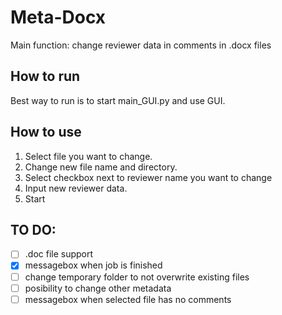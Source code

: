 # Meta-Docx
Main function: change reviewer data in comments in .docx files

## How to run
Best way to run is to start main_GUI.py and use GUI.

## How to use
1. Select file you want to change.
2. Change new file name and directory.
3. Select checkbox next to reviewer name you want to change
4. Input new reviewer data.
5. Start

## TO DO:
- [ ] .doc file support
- [X] messagebox when job is finished
- [ ] change temporary folder to not overwrite existing files
- [ ] posibility to change other metadata
- [ ] messagebox when selected file has no comments
